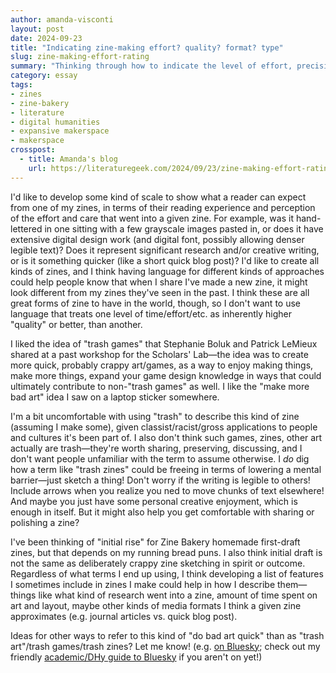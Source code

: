 ```yaml
---
author: amanda-visconti
layout: post
date: 2024-09-23
title: "Indicating zine-making effort? quality? format? type"
slug: zine-making-effort-rating
summary: "Thinking through how to indicate the level of effort, precision, reading experience to expect from a zine I make, without using terms suggesting these are on some linear scale."
category: essay
tags:
- zines
- zine-bakery
- literature
- digital humanities
- expansive makerspace
- makerspace
crosspost:
  - title: Amanda's blog
    url: https://literaturegeek.com/2024/09/23/zine-making-effort-rating
---
```


I'd like to develop some kind of scale to show what a reader can expect from one of my zines, in terms of their reading experience and perception of the effort and care that went into a given zine. For example, was it hand-lettered in one sitting with a few grayscale images pasted in, or does it have extensive digital design work (and digital font, possibly allowing denser legible text)? Does it represent significant research and/or creative writing, or is it something quicker (like a short quick blog post)? I'd like to create all kinds of zines, and I think having language for different kinds of approaches could help people know that when I share I've made a new zine, it might look different from my zines they've seen in the past. I think these are all great forms of zine to have in the world, though, so I don't want to use language that treats one level of time/effort/etc. as inherently higher "quality" or better, than another.

I liked the idea of "trash games" that Stephanie Boluk and Patrick LeMieux shared at a past workshop for the Scholars' Lab—the idea was to create more quick, probably crappy art/games, as a way to enjoy making things, make more things, expand your game design knowledge in ways that could ultimately contribute to non-"trash games" as well. I like the "make more bad art" idea I saw on a laptop sticker somewhere. 

I'm a bit uncomfortable with using "trash" to describe this kind of zine (assuming I make some), given classist/racist/gross applications to people and cultures it's been part of. I also don't think such games, zines, other art actually are trash—they're worth sharing, preserving, discussing, and I don't want people unfamiliar with the term to assume otherwise. I *do* dig how a term like "trash zines" could be freeing in terms of lowering a mental barrier—just sketch a thing! Don't worry if the writing is legible to others! Include arrows when you realize you ned to move chunks of text elsewhere! And maybe you just have some personal creative enjoyment, which is enough in itself. But it might also help you get comfortable with sharing or polishing a zine?

I've been thinking of "initial rise" for Zine Bakery homemade first-draft zines, but that depends on my running bread puns. I also think initial draft is not the same as deliberately crappy zine sketching in spirit or outcome. Regardless of what terms I end up using, I think developing a list of features I sometimes include in zines I make could help in how I describe them—things like what kind of research went into a zine, amount of time spent on art and layout, maybe other kinds of media formats I think a given zine approximates (e.g. journal articles vs. quick blog post).

Ideas for other ways to refer to this kind of "do bad art quick" than as "trash art"/trash games/trash zines? Let me know! (e.g. [on Bluesky](https://bsky.app/profile/literaturegeek.bsky.social); check out my friendly [academic/DHy guide to Bluesky](https://tinyurl.com/DHBluesky) if you aren't on yet!)